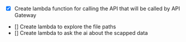 
- [X] Create lambda function for calling the API that will be called by API Gateway
- [] Create lambda to explore the file paths
- [] Create lambda to ask the ai about the scapped data

